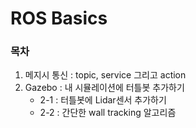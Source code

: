 # ROS Basics

### 목차

1. 메지시 통신 : topic, service 그리고 action
2. Gazebo : 내 시뮬레이션에 터틀봇 추가하기
	- 2-1 : 터틀봇에 Lidar센서 추가하기
	- 2-2 : 간단한 wall tracking 알고리즘
